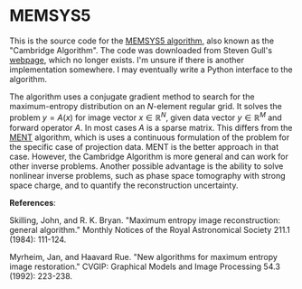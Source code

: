 # MEMSYS5

This is the source code for the [MEMSYS5 algorithm](https://academic.oup.com/mnras/article/211/1/111/1026907), also known as the "Cambridge Algorithm". The code was downloaded from Steven Gull's [webpage](https://www.mrao.cam.ac.uk/~steve/lisgo/tomography/memsys5/), which no longer exists. I'm unsure if there is another implementation somewhere. I may eventually write a Python interface to the algorithm.

The algorithm uses a conjugate gradient method to search for the maximum-entropy distribution on an $N$-element regular grid. It solves the problem $y = A(x)$ for image vector $x \in \mathbb{R}^N$, given data vector $y \in \mathbb{R}^M$ and forward operator $A$. In most cases $A$ is a sparse matrix. This differs from the [MENT](https://github.com/austin-hoover/ment) algorithm, which is uses a continuous formulation of the problem for the specific case of projection data. MENT is the better approach in that case. However, the Cambridge Algorithm is more general and can work for other inverse problems. Another possible advantage is the ability to solve nonlinear inverse problems, such as phase space tomography with strong space charge, and to quantify the reconstruction uncertainty.

**References**:

Skilling, John, and R. K. Bryan. "Maximum entropy image reconstruction: general algorithm." Monthly Notices of the Royal Astronomical Society 211.1 (1984): 111-124.

Myrheim, Jan, and Haavard Rue. "New algorithms for maximum entropy image restoration." CVGIP: Graphical Models and Image Processing 54.3 (1992): 223-238.




